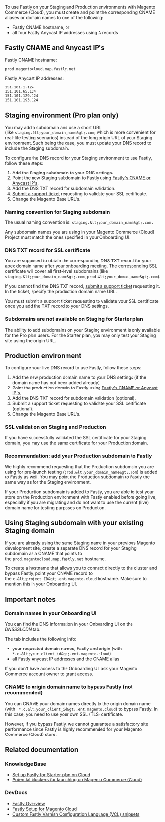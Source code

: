 To use Fastly on your Staging and Production environments with Magento Commerce (Cloud), you must create and point the corresponding CNAME aliases or domain names to one of the following:

*   Fastly CNAME hostname, or&nbsp;
*   all four Fastly Anycast IP addresses using A records

<h2 id="fastly-cname-anycast-ip">Fastly CNAME and Anycast IP's</h2>

Fastly CNAME hostname:&nbsp;

<pre><code class="language-clike">prod.magentocloud.map.fastly.net</code></pre>

Fastly Anycast IP addresses:

<pre><code class="language-clike">151.101.1.124
151.101.65.124
151.101.129.124
151.101.193.124
</code></pre>

## Staging environment (Pro plan only)

You may add a subdomain and use a short URL (like&nbsp;`` staging.&lt;your_domain_name&gt;.com ``, which is more convenient for real-life testing scenarios) instead of the long&nbsp;origin URL of your Staging environment. Such being the case, you must update your DNS record to include the Staging subdomain.

To configure the DNS record for your Staging environment to use Fastly, follow these steps:

1.   Add the Staging subdomain to your DNS settings.
2.   Point the new Staging subdomain to Fastly using [Fastly's CNAME or Anycast IP's](#fastly-cname-anycast-ip).
3.   Add the DNS TXT record for subdomain validation.
4.   [Submit a support ticket](https://support.magento.com/hc/en-us/articles/360019088251) requesting to validate your SSL certificate.
5.   Change the Magento Base URL's.

### Naming convention for Staging subdomain

The usual naming convention is:&nbsp;`` staging.&lt;your_domain_name&gt;.com. ``

Any subdomain names you are using in your Magento Commerce (Cloud) Project must match the ones specified in your&nbsp;Onboarding UI.

### DNS TXT record for SSL certificate

You are supposed to obtain the corresponding DNS TXT record for your apex domain name after your onboarding meeting. The corresponding SSL certificate will cover all first-level subdomains (like `` staging.&lt;your_domain_name&gt;.com ``, `` prod.&lt;your_domai_name&gt;.com ``).

If you cannot find the DNS TXT record, [submit a support ticket](https://support.magento.com/hc/en-us/articles/360019088251) requesting it. In the ticket, specify the production domain name URL.

You must [submit a support ticket](https://support.magento.com/hc/en-us/articles/360019088251) requesting to validate your SSL certificate once you add the TXT record to your DNS settings.

### Subdomains are not available on Staging for Starter plan

The ability to add subdomains on your Staging environment is only available for the Pro plan users. For the Starter plan, you may only test your Staging site using the origin URL.

## Production environment

To configure your live DNS record to use Fastly, follow these steps:

1.   Add the new production domain name&nbsp;to your DNS settings (if the domain name has not been added already).
2.   Point the production domain to Fastly using [Fastly's CNAME or Anycast IP's](#fastly-cname-anycast-ip).
3.   Add the DNS TXT record for subdomain validation (optional).
4.   Submit a support ticket requesting to validate your SSL certificate (optional).
5.   Change the Magento Base URL's.

### SSL validation on Staging and Production

If you have successfully validated the SSL certificate for your Staging domain, you may use the same certificate for your Production domain.

### Recommendation: add your Production subdomain to Fastly

We highly recommend requesting that the Production subdomain you are using for pre-launch testing (`` prod.&lt;your_domain_name&gt;.com ``)&nbsp;is added to Fastly as well. You may point the Production subdomain to Fastly the same way as for the Staging environment.

If your Production subdomain is added to Fastly, you are able to test your store on the Production environment with Fastly enabled before going live, especially if you are migrating and do not want to use the current (live) domain name for testing purposes on Production.

## Using Staging subdomain with your existing Staging domain

If you are already using the same Staging name in your previous Magento development site, create a separate DNS record for your Staging subdomain as a CNAME that points to the&nbsp;`` prod.magentocloud.map.fastly.net `` hostname.

To create a hostname that allows you to connect directly to the cluster and bypass Fastly, point your CNAME record to the&nbsp;`` c.&lt;project_ID&gt;.ent.magento.cloud `` hostname. Make sure to mention this in your Onboarding UI.

## Important notes

### Domain names in your Onboarding UI

You can find the DNS information in your Onboarding UI on the _DNSSSLCDN_ tab.

The tab includes the following info:

*   your requested domain names, Fastly and origin (with ``  *.c.&lt;your_client_id&gt;.ent.magento.cloud ``)&nbsp;
*   all Fastly Anycast IP addresses and the CNAME alias

If you don't have access to the Onboarding UI, ask your Magento Commerce account owner to grant access.

### CNAME to origin domain name to bypass Fastly (not recommended)

You can CNAME your domain names directly to the origin domain name (with ``  *.c.&lt;your_client_id&gt;.ent.magento.cloud ``) to bypass Fastly. In this case, you need to use your own SSL (TLS) certificate.

However, if you bypass Fastly, we cannot guarantee a satisfactory site performance since Fastly is highly recommended for your Magento Commerce (Cloud) store.

## Related documentation

### Knowledge Base

*   [Set up Fastly for Starter plan on Cloud](https://support.magento.com/hc/en-us/articles/360002491773)
*   [Potential blockers for launching on Magento Commerce (Cloud)](https://support.magento.com/hc/en-us/articles/115002517274)

### DevDocs

*   <a class="external-link" href="http://devdocs.magento.com/guides/v2.2/cloud/basic-information/cloud-fastly.html" rel="nofollow">Fastly Overview</a>
*   <a class="external-link" href="http://devdocs.magento.com/guides/v2.2/cloud/access-acct/fastly.html" rel="nofollow">Fastly Setup for Magento Cloud</a>
*   <a class="external-link" href="http://devdocs.magento.com/guides/v2.2/cloud/configure/cloud-vcl-custom-snippets.html" rel="nofollow">Custom Fastly Varnish Configuration Language (VCL) snippets</a>
